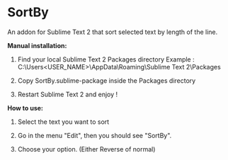SortBy
======

An addon for Sublime Text 2 that sort selected text by length of the line.

<b>Manual installation:</b>

1) Find your local Sublime Text 2 Packages directory
Example : C:\Users\<USER_NAME>\AppData\Roaming\Sublime Text 2\Packages
  
2) Copy SortBy.sublime-package inside the Packages directory

3) Restart Sublime Text 2 and enjoy !

<b>How to use:</b>

1) Select the text you want to sort

2) Go in the menu "Edit", then you should see "SortBy".

3) Choose your option. (Either Reverse of normal)
